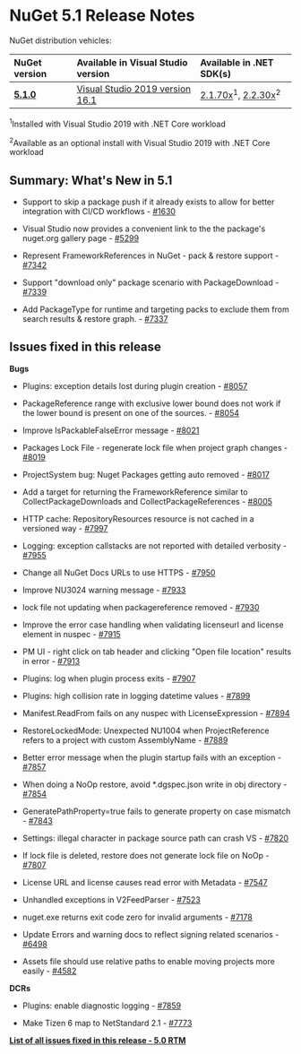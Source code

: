 # NuGet 5.1 Release Notes

NuGet distribution vehicles:

| NuGet version | Available in Visual Studio version| Available in .NET SDK(s)|
|:---|:---|:---|
| [**5.1.0**](https://nuget.org/downloads) | [Visual Studio 2019 version 16.1](https://visualstudio.microsoft.com/downloads/) | [2.1.70x](https://dotnet.microsoft.com/download/dotnet-core/2.1)<sup>1</sup>, [2.2.30x](https://dotnet.microsoft.com/download/dotnet-core/2.2)<sup>2</sup> |

<sup>1</sup>Installed with Visual Studio 2019 with .NET Core workload 

<sup>2</sup>Available as an optional install with Visual Studio 2019 with .NET Core workload

## Summary: What's New in 5.1

* Support to skip a package push if it already exists to allow for better integration with CI/CD workflows - [#1630](https://github.com/NuGet/Home/issues/1630#issuecomment-483461100)

* Visual Studio now provides a convenient link to the the package's nuget.org gallery page - [#5299](https://github.com/NuGet/Home/issues/5299#issuecomment-494458510)

* Represent FrameworkReferences in NuGet - pack & restore support - [#7342](https://github.com/NuGet/Home/issues/7342)

* Support "download only" package scenario with PackageDownload - [#7339](https://github.com/NuGet/Home/issues/7339)

* Add PackageType for runtime and targeting packs to exclude them from search results & restore graph. - [#7337](https://github.com/NuGet/Home/issues/7337)


## Issues fixed in this release

**Bugs**

* Plugins:  exception details lost during plugin creation - [#8057](https://github.com/NuGet/Home/issues/8057)

* PackageReference range with exclusive lower bound does not work if the lower bound is present on one of the sources. - [#8054](https://github.com/NuGet/Home/issues/8054)

* Improve IsPackableFalseError message - [#8021](https://github.com/NuGet/Home/issues/8021)

* Packages Lock File - regenerate lock file when project graph changes - [#8019](https://github.com/NuGet/Home/issues/8019)

* ProjectSystem bug: Nuget Packages getting auto removed - [#8017](https://github.com/NuGet/Home/issues/8017)

* Add a target for returning the FrameworkReference similar to CollectPackageDownloads and CollectPackageReferences - [#8005](https://github.com/NuGet/Home/issues/8005)

* HTTP cache:  RepositoryResources resource is not cached in a versioned way - [#7997](https://github.com/NuGet/Home/issues/7997)

* Logging:  exception callstacks are not reported with detailed verbosity - [#7955](https://github.com/NuGet/Home/issues/7955)

* Change all NuGet Docs URLs to use HTTPS - [#7950](https://github.com/NuGet/Home/issues/7950)

* Improve NU3024 warning message - [#7933](https://github.com/NuGet/Home/issues/7933)

* lock file not updating when packagereference removed - [#7930](https://github.com/NuGet/Home/issues/7930)

* Improve the error case handling when validating licenseurl and license element in nuspec - [#7915](https://github.com/NuGet/Home/issues/7915)

* PM UI - right click on tab header and clicking "Open file location" results in error - [#7913](https://github.com/NuGet/Home/issues/7913)

* Plugins:  log when plugin process exits - [#7907](https://github.com/NuGet/Home/issues/7907)

* Plugins:  high collision rate in logging datetime values - [#7899](https://github.com/NuGet/Home/issues/7899)

* Manifest.ReadFrom fails on any nuspec with LicenseExpression - [#7894](https://github.com/NuGet/Home/issues/7894)

* RestoreLockedMode: Unexpected NU1004 when ProjectReference refers to a project with custom AssemblyName - [#7889](https://github.com/NuGet/Home/issues/7889)

* Better error message when the plugin startup fails with an exception - [#7857](https://github.com/NuGet/Home/issues/7857)

* When doing a NoOp restore, avoid *.dgspec.json write in obj directory - [#7854](https://github.com/NuGet/Home/issues/7854)

* GeneratePathProperty=true fails to generate property on case mismatch - [#7843](https://github.com/NuGet/Home/issues/7843)

* Settings:  illegal character in package source path can crash VS - [#7820](https://github.com/NuGet/Home/issues/7820)

* If lock file is deleted, restore does not generate lock file on NoOp  - [#7807](https://github.com/NuGet/Home/issues/7807)

* License URL and license causes read error with Metadata - [#7547](https://github.com/NuGet/Home/issues/7547)

* Unhandled exceptions in V2FeedParser - [#7523](https://github.com/NuGet/Home/issues/7523)

* nuget.exe returns exit code zero for invalid arguments - [#7178](https://github.com/NuGet/Home/issues/7178)

* Update Errors and warning docs to reflect signing related scenarios - [#6498](https://github.com/NuGet/Home/issues/6498)

* Assets file should use relative paths to enable moving projects more easily - [#4582](https://github.com/NuGet/Home/issues/4582)

**DCRs**

* Plugins:  enable diagnostic logging - [#7859](https://github.com/NuGet/Home/issues/7859)

* Make Tizen 6 map to NetStandard 2.1 - [#7773](https://github.com/NuGet/Home/issues/7773)

**[List of all issues fixed in this release - 5.0 RTM](https://github.com/nuget/home/issues?q=is%3Aissue+is%3Aclosed+milestone%3A%225.1")**
